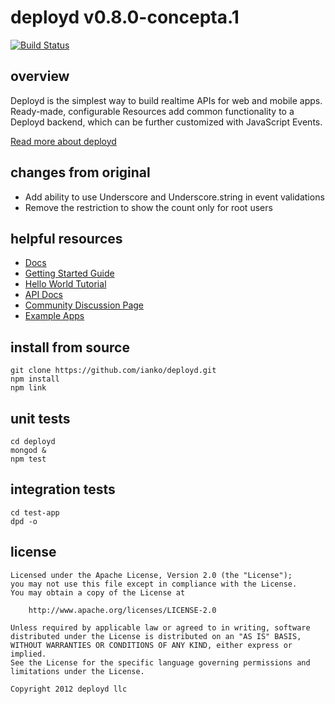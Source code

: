# deployd v0.8.0-concepta.1

[![Build Status](https://secure.travis-ci.org/ianko/deployd.png)](http://travis-ci.org/ianko/deployd)

## overview

Deployd is the simplest way to build realtime APIs for web and mobile apps. Ready-made, configurable Resources add common functionality to a Deployd backend, which can be further customized with JavaScript Events.

[Read more about deployd](http://deployd.com)

## changes from original

 - Add ability to use Underscore and Underscore.string in event validations
 - Remove the restriction to show the count only for root users

## helpful resources

 - [Docs](http://docs.deployd.com/)
 - [Getting Started Guide](http://docs.deployd.com/docs/getting-started/what-is-deployd.md)
 - [Hello World Tutorial](http://docs.deployd.com/docs/getting-started/your-first-api.md)
 - [API Docs](http://docs.deployd.com/api)
 - [Community Discussion Page](http://deployd.com/community.html)
 - [Example Apps](http://docs.deployd.com/examples/)

## install from source

    git clone https://github.com/ianko/deployd.git
    npm install
    npm link

## unit tests

    cd deployd
    mongod &
    npm test

## integration tests

    cd test-app
    dpd -o

## license

    Licensed under the Apache License, Version 2.0 (the "License");
    you may not use this file except in compliance with the License.
    You may obtain a copy of the License at

        http://www.apache.org/licenses/LICENSE-2.0

    Unless required by applicable law or agreed to in writing, software
    distributed under the License is distributed on an "AS IS" BASIS,
    WITHOUT WARRANTIES OR CONDITIONS OF ANY KIND, either express or implied.
    See the License for the specific language governing permissions and
    limitations under the License.

    Copyright 2012 deployd llc
